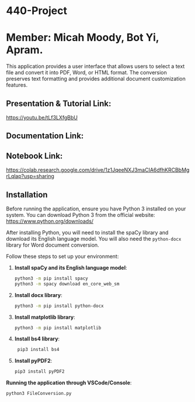 # 440-Project

# Member: Micah Moody, Bot Yi, Apram.

This application provides a user interface that allows users to select a text file and convert it into PDF, Word, or HTML format. The conversion preserves text formatting and provides additional document customization features.

## Presentation & Tutorial Link:
https://youtu.be/tLf3LXfgBbU

## Documentation Link:

## Notebook Link:
https://colab.research.google.com/drive/1z1JqeeNXJ3maCIA6dfhKRCBbMgrLqlap?usp=sharing

## Installation

Before running the application, ensure you have Python 3 installed on your system. You can download Python 3 from the official website: https://www.python.org/downloads/

After installing Python, you will need to install the spaCy library and download its English language model. You will also need the `python-docx` library for Word document conversion.

Follow these steps to set up your environment:

1. **Install spaCy and its English language model**:

   ```bash
   python3 -m pip install spacy
   python3 -m spacy download en_core_web_sm

2. **Install docx library**:

   ```bash
   python3 -m pip install python-docx

4. **Install matplotlib library**:
   
   ```bash
   python3 -m pip install matplotlib

6. **Install bs4 library**:

   ```bash
    pip3 install bs4

7. **Install pyPDF2**:

   ```bash
   pip3 install pyPDF2
   
**Running the application through VSCode/Console**:

    python3 FileConversion.py

